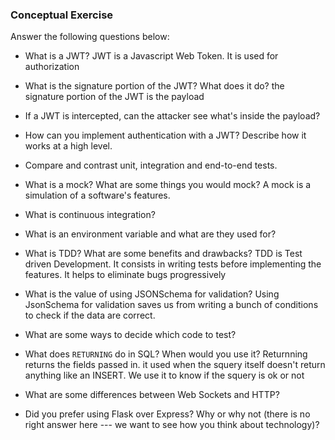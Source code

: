 ### Conceptual Exercise

Answer the following questions below:

- What is a JWT?
JWT is a Javascript Web Token. It is used for authorization

- What is the signature portion of the JWT?  What does it do?
the signature portion of the JWT is the payload

- If a JWT is intercepted, can the attacker see what's inside the payload?

- How can you implement authentication with a JWT?  Describe how it works at a high level.

- Compare and contrast unit, integration and end-to-end tests.

- What is a mock? What are some things you would mock?
A mock is a simulation of a software's features.

- What is continuous integration?

- What is an environment variable and what are they used for?

- What is TDD? What are some benefits and drawbacks?
TDD is Test driven Development. It consists in writing tests before implementing the features. It helps to eliminate bugs progressively

- What is the value of using JSONSchema for validation?
Using JsonSchema for validation saves us from writing a bunch of conditions to check if the data are correct.

- What are some ways to decide which code to test?

- What does `RETURNING` do in SQL? When would you use it?
Returnning returns the fields passed in. it used when the squery itself doesn't return anything like an INSERT. We use it to know if the squery is ok or not

- What are some differences between Web Sockets and HTTP?

- Did you prefer using Flask over Express? Why or why not (there is no right
  answer here --- we want to see how you think about technology)?
